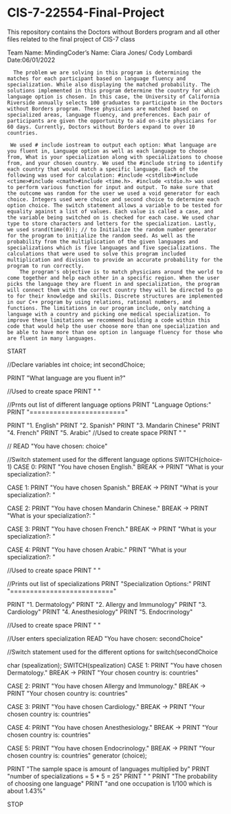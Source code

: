 # CIS-7-22554-Final-Project
This repository contains the Doctors without Borders program and all other files related to the final project of CIS-7 class

Team Name: MindingCoder’s
Name: Ciara Jones/ Cody Lombardi
Date:06/01/2022


      The problem we are solving in this program is determining the matches for each participant based on language fluency and specialization. While also displaying the matched probability. The solutions implemented in this program determine the country for which language option is chosen. In this case, the University of California Riverside annually selects 100 graduates to participate in the Doctors without Borders program. These physicians are matched based on specialized areas, language fluency, and preferences. Each pair of participants are given the opportunity to aid on-site physicians for 60 days. Currently, Doctors without Borders expand to over 10 countries.
 
     We used # include iostream to output each option: What language are you fluent in, Language option as well as each language to choose from, What is your specialization along with specializations to choose from, and your chosen country. We used the #include string to identify each country that would match a specific language. Each of the following was used for calculation: #include <cstdlib>#include <ctime>#include <cmath>#include <time.h>. #include <stdio.h> was used to perform various function for input and output. To make sure that the outcome was random for the user we used a void generator for each choice. Integers used were choice and second choice to determine each option choice. The switch statement allows a variable to be tested for equality against a list of values. Each value is called a case, and the variable being switched on is checked for each case. We used char type to store characters and letters for the specialization. Lastly, we used srand(time(0)); // to Initialize the random number generator for the program to initialize the random seed. As well as the probability from the multiplication of the given languages and specializations which is five languages and five specializations. The calculations that were used to solve this program included multiplication and division to provide an accurate probability for the program to run correctly.
        The program's objective is to match physicians around the world to come together and help each other in a specific region. When the user picks the language they are fluent in and specialization, the program will connect them with the correct country they will be directed to go to for their knowledge and skills. Discrete structures are implemented in our C++ program by using relations, rational numbers, and functions. The limitations in our program include, only matching a language with a country and picking one medical specialization. To improve these limitations we recommend building a code within this code that would help the user choose more than one specialization and be able to have more than one option in language fluency for those who are fluent in many languages. 

START

//Declare variables
int choice;
int secondChoice;

PRINT "What language are you fluent in?"

//Used to create space
PRINT " "

//Prnts out list of different language options
PRINT "Language Options:"
PRINT "========================"

PRINT "1. English"
PRINT "2. Spanish"
PRINT "3. Mandarin Chinese"
PRINT "4. French"
PRINT "5. Arabic"
//Used to create space
PRINT " "

//
READ "You have chosen: choice"

//Switch statement used for the different language options
SWITCH(choice-1)
CASE 0:
PRINT "You have chosen English."
BREAK → PRINT "What is your specialization?: "


CASE 1:
PRINT "You have chosen Spanish."
BREAK → PRINT "What is your specialization?: "

CASE 2:
PRINT "You have chosen Mandarin Chinese."
BREAK → PRINT "What is your specialization?: "

CASE 3:
PRINT "You have chosen French."
BREAK → PRINT "What is your specialization?: "

CASE 4:
PRINT "You have chosen Arabic."
PRINT "What is your specialization?: "


//Used to create space
PRINT " "

//Prints out list of specializations
PRINT "Specialization Options:"
PRINT "=========================="

PRINT "1. Dermatology"
PRINT "2. Allergy and Immunology"
PRINT "3. Cardiology"
PRINT "4. Anesthesiology"
PRINT "5. Endocrinology"


//Used to create space
PRINT " "

//User enters specialization
READ "You have chosen: secondChoice"

//Switch statement used for the different options for switch(secondChoice


char (spealization);
SWITCH(spealization)
CASE 1:
PRINT "You have chosen Dermatology."
BREAK → PRINT "Your chosen country is: countries"

CASE 2:
PRINT "You have chosen Allergy and Immunology."
BREAK → PRINT "Your chosen country is: countries"

CASE 3:
PRINT "You have chosen Cardiology."
BREAK → PRINT "Your chosen country is: countries"

CASE 4:
PRINT "You have chosen Anesthesiology."
BREAK → PRINT "Your chosen country is: countries"

CASE 5:
PRINT "You have chosen Endocrinology."
BREAK → PRINT "Your chosen country is: countries"
generator (choice);

PRINT "The sample space is amount of languages multiplied by"
PRINT "number of specializations = 5 * 5 = 25"
PRINT " "
PRINT "The probability of choosing one language"
PRINT "and one occupation is 1/100 which is about 1.43%"

STOP
